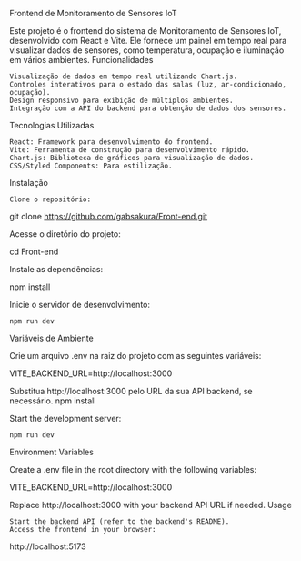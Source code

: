 Frontend de Monitoramento de Sensores IoT

Este projeto é o frontend do sistema de Monitoramento de Sensores IoT, desenvolvido com React e Vite. Ele fornece um painel em tempo real para visualizar dados de sensores, como temperatura, ocupação e iluminação em vários ambientes.
Funcionalidades

    Visualização de dados em tempo real utilizando Chart.js.
    Controles interativos para o estado das salas (luz, ar-condicionado, ocupação).
    Design responsivo para exibição de múltiplos ambientes.
    Integração com a API do backend para obtenção de dados dos sensores.

Tecnologias Utilizadas

    React: Framework para desenvolvimento do frontend.
    Vite: Ferramenta de construção para desenvolvimento rápido.
    Chart.js: Biblioteca de gráficos para visualização de dados.
    CSS/Styled Components: Para estilização.

Instalação

    Clone o repositório:

git clone https://github.com/gabsakura/Front-end.git

Acesse o diretório do projeto:

cd Front-end

Instale as dependências:

npm install

Inicie o servidor de desenvolvimento:

    npm run dev

Variáveis de Ambiente

Crie um arquivo .env na raiz do projeto com as seguintes variáveis:

VITE_BACKEND_URL=http://localhost:3000

Substitua http://localhost:3000 pelo URL da sua API backend, se necessário.
npm install

Start the development server:

    npm run dev

Environment Variables

Create a .env file in the root directory with the following variables:

VITE_BACKEND_URL=http://localhost:3000

Replace http://localhost:3000 with your backend API URL if needed.
Usage

    Start the backend API (refer to the backend's README).
    Access the frontend in your browser:

http://localhost:5173
